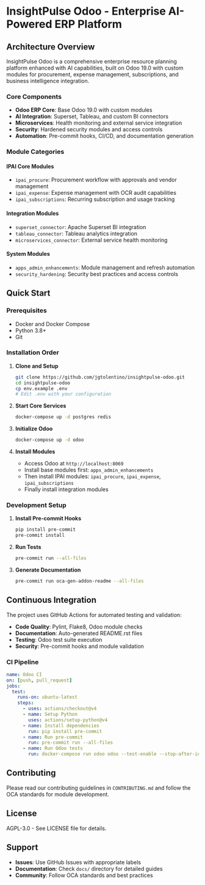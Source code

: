 # InsightPulse Odoo - Enterprise AI-Powered ERP Platform

## Architecture Overview

InsightPulse Odoo is a comprehensive enterprise resource planning platform enhanced with AI capabilities, built on Odoo 19.0 with custom modules for procurement, expense management, subscriptions, and business intelligence integration.

### Core Components

- **Odoo ERP Core**: Base Odoo 19.0 with custom modules
- **AI Integration**: Superset, Tableau, and custom BI connectors
- **Microservices**: Health monitoring and external service integration
- **Security**: Hardened security modules and access controls
- **Automation**: Pre-commit hooks, CI/CD, and documentation generation

### Module Categories

#### IPAI Core Modules
- `ipai_procure`: Procurement workflow with approvals and vendor management
- `ipai_expense`: Expense management with OCR audit capabilities
- `ipai_subscriptions`: Recurring subscription and usage tracking

#### Integration Modules
- `superset_connector`: Apache Superset BI integration
- `tableau_connector`: Tableau analytics integration
- `microservices_connector`: External service health monitoring

#### System Modules
- `apps_admin_enhancements`: Module management and refresh automation
- `security_hardening`: Security best practices and access controls

## Quick Start

### Prerequisites
- Docker and Docker Compose
- Python 3.8+
- Git

### Installation Order

1. **Clone and Setup**
   ```bash
   git clone https://github.com/jgtolentino/insightpulse-odoo.git
   cd insightpulse-odoo
   cp env.example .env
   # Edit .env with your configuration
   ```

2. **Start Core Services**
   ```bash
   docker-compose up -d postgres redis
   ```

3. **Initialize Odoo**
   ```bash
   docker-compose up -d odoo
   ```

4. **Install Modules**
   - Access Odoo at `http://localhost:8069`
   - Install base modules first: `apps_admin_enhancements`
   - Then install IPAI modules: `ipai_procure`, `ipai_expense`, `ipai_subscriptions`
   - Finally install integration modules

### Development Setup

1. **Install Pre-commit Hooks**
   ```bash
   pip install pre-commit
   pre-commit install
   ```

2. **Run Tests**
   ```bash
   pre-commit run --all-files
   ```

3. **Generate Documentation**
   ```bash
   pre-commit run oca-gen-addon-readme --all-files
   ```

## Continuous Integration

The project uses GitHub Actions for automated testing and validation:

- **Code Quality**: Pylint, Flake8, Odoo module checks
- **Documentation**: Auto-generated README.rst files
- **Testing**: Odoo test suite execution
- **Security**: Pre-commit hooks and module validation

### CI Pipeline

```yaml
name: Odoo CI
on: [push, pull_request]
jobs:
  test:
    runs-on: ubuntu-latest
    steps:
      - uses: actions/checkout@v4
      - name: Setup Python
        uses: actions/setup-python@v4
      - name: Install dependencies
        run: pip install pre-commit
      - name: Run pre-commit
        run: pre-commit run --all-files
      - name: Run Odoo tests
        run: docker-compose run odoo odoo --test-enable --stop-after-init
```

## Contributing

Please read our contributing guidelines in `CONTRIBUTING.md` and follow the OCA standards for module development.

## License

AGPL-3.0 - See LICENSE file for details.

## Support

- **Issues**: Use GitHub Issues with appropriate labels
- **Documentation**: Check `docs/` directory for detailed guides
- **Community**: Follow OCA standards and best practices
